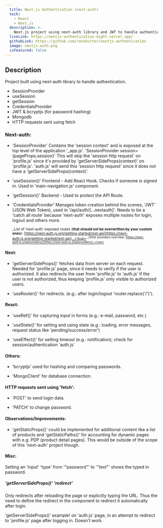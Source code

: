```yaml
---
  title: Next.js Authentication (next-auth)
  tech:
    - React
    - Next.js
  description: >-
    Next.js project using next-auth library and JWT to handle authentication.
  liveLink: https://nextjs-authentication-eight.vercel.app/
  githubLink: https://github.com/renebitter/nextjs-authentication
  image: nextjs-auth.png
  isFeatured: false
---
```


## Description

Project built using next-auth library to handle authentication.

- SessionProvider
- useSession
- getSession
- CredentialsProvider
- JWT & bcryptjs (for password hashing)
- Mongodb
- HTTP requests sent using fetch

### Next-auth:

- 'SessionProvider'
  Contains the 'session context' and is exposed at the top level of the application '\_app.js'.
  'SessionProvider session={pageProps.session}' This will skip the 'session http request' on 'profile.js' since it's provided by 'getServerSideProps(context)' on 'profile.js'.
  'auth.js' will send this 'session http request' since it does not have a 'getServerSideProps(context)'.

- 'useSession()'
  Frontend - Add React Hook. Checks if someone is signed in. Used in 'main-navigation.js' component.

- 'getSession()'
  Backend - Used to protect the API Route.

- 'CredentialsProvider'
  Manages token creation behind the scenes, 'JWT' (JSON Web Token), used in '/api/auth/[...nextauth]'.
  Needs to be a 'catch all route' because 'next-auth' exposes multiple routes for login, logout and others more.

  <sup>_List of 'next-auth' exposed routes (**that should not be overwritten by your custom ones**): [https://next-auth.js.org/getting-started/rest-api](https://next-auth.js.org/getting-started/rest-api)._</sup>
  <sup>_Other providers overview: [https://next-auth.js.org/providers/](https://next-auth.js.org/providers/)_</sup>

#### Next:

- 'getServerSideProps()' fetches data from server on each request. Needed for 'profile.js' page, since it needs to verify if the user is authorized. It also redirects the user from 'profile.js' to 'auth.js' if the user is not authorized, thus keeping 'profile.js' only visible to authorized users.

- 'useRouter()' for redirects. (e.g.: after login/logout 'router.replace('/')').

#### React:

- 'useRef()' for capturing input in forms (e.g.: e-mail, password, etc.)

- 'useState()' for setting and using state (e.g.: loading, error messages, request status like 'pending/success/error')

- 'useEffect()' for setting timeout (e.g.: notification); check for session/authentication 'auth.js'

#### Others:

- 'bcryptjs' used for hashing and comparing passwords.

- 'MongoClient' for database connection.

#### HTTP requests sent using 'fetch':

- 'POST' to send login data.

- 'PATCH' to change password.

#### Observations/Improvements:

- 'getStaticProps()' could be implemented for additional content like a list of products and 'getStaticPaths()' for accounting for dynamic pages with e.g. PDP (product detail pages). This would be outside of the scope of this 'next-auth' project though.

#### Misc:

Setting an 'input' 'type' from '"password"' to '"text"' shows the typed in password.

##### 'getServerSideProps()' 'redirect'

Only redirects after reloading the page or explicitly typing the URL. Thus the need to define the redirect in the component to redirect it automatically after login.

'getServerSideProps()' example! on 'auth.js' page, in an attempt to redirect to 'profile.js' page after logging in. Doesn't work.

